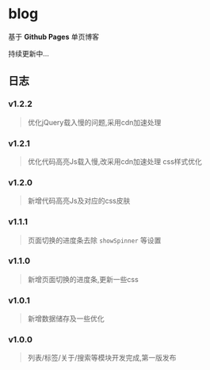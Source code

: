 # blog

基于 **Github Pages** 单页博客

持续更新中...

## 日志

### v1.2.2

> 优化jQuery载入慢的问题,采用cdn加速处理

### v1.2.1

> 优化代码高亮Js载入慢,改采用cdn加速处理
> css样式优化

### v1.2.0

> 新增代码高亮Js及对应的css皮肤

### v1.1.1

> 页面切换的进度条去除 `showSpinner` 等设置

### v1.1.0

> 新增页面切换的进度条,更新一些css

### v1.0.1

> 新增数据储存及一些优化

### v1.0.0

> 列表/标签/关于/搜索等模块开发完成,第一版发布